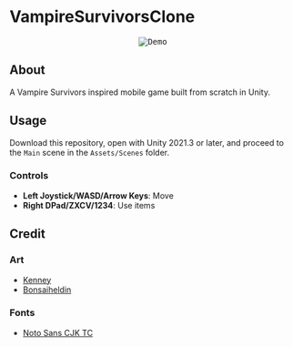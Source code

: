 # VampireSurvivorsClone
<p align="center">
  <kbd>
    <img src="https://github.com/matthiasbroske/VampireSurvivorsClone/assets/82914350/03974781-70b2-45ed-bbd6-7148efcebbd7" alt="Demo"/>
  </kbd>
</p>

## About
A Vampire Survivors inspired mobile game built from scratch in Unity.

## Usage
Download this repository, open with Unity 2021.3 or later, and proceed to the `Main` scene in the `Assets/Scenes` folder.

### Controls
- **Left Joystick/WASD/Arrow Keys**: Move
- **Right DPad/ZXCV/1234**: Use items

## Credit
### Art
- [Kenney](https://www.kenney.nl/assets)
- [Bonsaiheldin](https://opengameart.org/content/gold-treasure-icons-16x16)
### Fonts
- [Noto Sans CJK TC](https://fonts.google.com/noto/specimen/Noto+Sans+TC/about)

